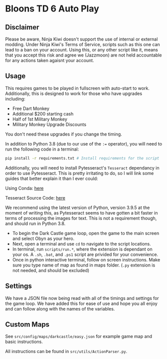 # Bloons TD 6 Auto Play

## Disclaimer

Please be aware, Ninja Kiwi doesn't support the use of internal or external modding. Under Ninja Kiwi's Terms of Service, scripts such as this one can lead to a ban on your account. Using this, or any other script like it, means that you accept this risk and agree we (Jazzmoon) are not held accountable for any actions taken agaisnt your account.

## Usage

This requires games to be played in fullscreen with auto-start to work.
Additionally, this is designed to work for those who have upgrades including:

- Free Dart Monkey
- Additional $200 starting cash
- Half of 1st Military Monkey
- Military Monkey Upgrade Discounts

You don't need these upgrades if you change the timing.

In addition to Python 3.8 (due to our use of the `:=` operator), you will need to run the following code in a terminal:

```bash
pip install -r requirements.txt # Install requirements for the script
```

Additionally, you will need to install Pytesseract's `Tesseract` dependancy in order to use Pytesseract. This is pretty irritating to do, so I will link some guides that better explain it than I ever could:

Using Conda: [here](https://pythonforundergradengineers.com/how-to-install-pytesseract.html)

Tesseract Source Code: [here](https://github.com/tesseract-ocr/tesseract)

We recommend using the latest version of Python, version 3.9.5 at the moment of writing this, as Pytesseract seems to have gotten a bit faster in terms of processing the images for text. This is not a requirement though, and should run in Python 3.8.

- To begin the Dark Castle game loop, open the game to the main screen and select Obyn as your hero.
- Next, open a terminal and use `cd` to navigate to the script locations.
- In terminal, run `scripts/run.*`, where the extension is dependant on your os. A `.sh`, `.bat`, and `.ps1` script are privided for your convenience.
- Once in python interactive terminal, follow on screen instructions. Make sure you type name of map as found in maps folder. (`.py` extension is not needed, and should be excluded)

## Settings

We have a JSON file now being read with all of the timings and settings for the game loop. We have added this for ease of use and hope you all enjoy and can follow along with the names of the variables.

## Custom Maps

See `src/config/maps/darkcastle/easy.json` for example game map and basic instructions.

All instructions can be found in `src/utils/ActionParser.py`.
